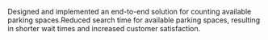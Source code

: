 Designed and implemented an end-to-end solution for counting available parking spaces.Reduced search time for available parking spaces, resulting in shorter wait times and increased customer satisfaction.
